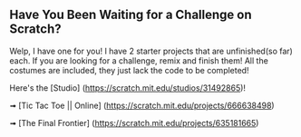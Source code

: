 Have You Been Waiting for a Challenge on Scratch?
-
Welp, I have one for you! I have 2 starter projects that are unfinished(so far) each. If you are looking for a challenge, remix and finish them! All the costumes are included, they just lack the code to be completed!

Here's the [Studio] (https://scratch.mit.edu/studios/31492865)!

	
➟ [Tic Tac Toe || Online] (https://scratch.mit.edu/projects/666638498)

	
➟ [The Final Frontier] (https://scratch.mit.edu/projects/635181665)